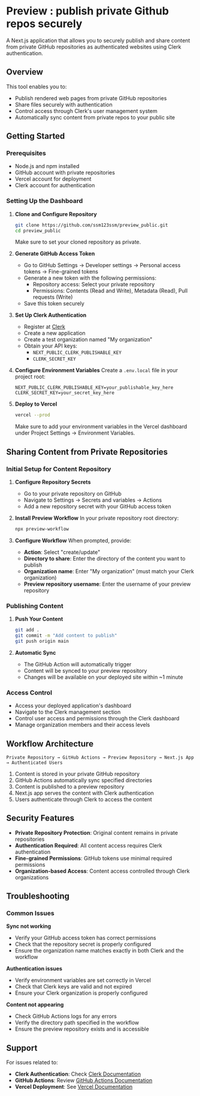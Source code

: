 # Preview : publish private Github repos securely

A Next.js application that allows you to securely publish and share content from private GitHub repositories as authenticated websites using Clerk authentication.

## Overview

This tool enables you to:

- Publish rendered web pages from private GitHub repositories
- Share files securely with authentication
- Control access through Clerk's user management system
- Automatically sync content from private repos to your public site

## Getting Started

### Prerequisites

- Node.js and npm installed
- GitHub account with private repositories
- Vercel account for deployment
- Clerk account for authentication

### Setting Up the Dashboard

1. **Clone and Configure Repository**

   ```bash
   git clone https://github.com/ssm123ssm/preview_public.git
   cd preview_public
   ```

   Make sure to set your cloned repository as private.

2. **Generate GitHub Access Token**

   - Go to GitHub Settings → Developer settings → Personal access tokens → Fine-grained tokens
   - Generate a new token with the following permissions:
     - Repository access: Select your private repository
     - Permissions: Contents (Read and Write), Metadata (Read), Pull requests (Write)
   - Save this token securely

3. **Set Up Clerk Authentication**

   - Register at [Clerk](https://clerk.com)
   - Create a new application
   - Create a test organization named "My organization"
   - Obtain your API keys:
     - `NEXT_PUBLIC_CLERK_PUBLISHABLE_KEY`
     - `CLERK_SECRET_KEY`

4. **Configure Environment Variables**
   Create a `.env.local` file in your project root:

   ```env
   NEXT_PUBLIC_CLERK_PUBLISHABLE_KEY=your_publishable_key_here
   CLERK_SECRET_KEY=your_secret_key_here
   ```

5. **Deploy to Vercel**

   ```bash
   vercel --prod
   ```

   Make sure to add your environment variables in the Vercel dashboard under Project Settings → Environment Variables.

## Sharing Content from Private Repositories

### Initial Setup for Content Repository

1. **Configure Repository Secrets**

   - Go to your private repository on GitHub
   - Navigate to Settings → Secrets and variables → Actions
   - Add a new repository secret with your GitHub access token

2. **Install Preview Workflow**
   In your private repository root directory:

   ```bash
   npx preview-workflow
   ```

3. **Configure Workflow**
   When prompted, provide:
   - **Action**: Select "create/update"
   - **Directory to share**: Enter the directory of the content you want to publish
   - **Organization name**: Enter "My organization" (must match your Clerk organization)
   - **Preview repository username**: Enter the username of your preview repository

### Publishing Content

1. **Push Your Content**

   ```bash
   git add .
   git commit -m "Add content to publish"
   git push origin main
   ```

2. **Automatic Sync**
   - The GitHub Action will automatically trigger
   - Content will be synced to your preview repository
   - Changes will be available on your deployed site within ~1 minute

### Access Control

- Access your deployed application's dashboard
- Navigate to the Clerk management section
- Control user access and permissions through the Clerk dashboard
- Manage organization members and their access levels

## Workflow Architecture

```
Private Repository → GitHub Actions → Preview Repository → Next.js App → Authenticated Users
```

1. Content is stored in your private GitHub repository
2. GitHub Actions automatically sync specified directories
3. Content is published to a preview repository
4. Next.js app serves the content with Clerk authentication
5. Users authenticate through Clerk to access the content

## Security Features

- **Private Repository Protection**: Original content remains in private repositories
- **Authentication Required**: All content access requires Clerk authentication
- **Fine-grained Permissions**: GitHub tokens use minimal required permissions
- **Organization-based Access**: Content access controlled through Clerk organizations

## Troubleshooting

### Common Issues

**Sync not working**

- Verify your GitHub access token has correct permissions
- Check that the repository secret is properly configured
- Ensure the organization name matches exactly in both Clerk and the workflow

**Authentication issues**

- Verify environment variables are set correctly in Vercel
- Check that Clerk keys are valid and not expired
- Ensure your Clerk organization is properly configured

**Content not appearing**

- Check GitHub Actions logs for any errors
- Verify the directory path specified in the workflow
- Ensure the preview repository exists and is accessible

## Support

For issues related to:

- **Clerk Authentication**: Check [Clerk Documentation](https://clerk.com/docs)
- **GitHub Actions**: Review [GitHub Actions Documentation](https://docs.github.com/en/actions)
- **Vercel Deployment**: See [Vercel Documentation](https://vercel.com/docs)

